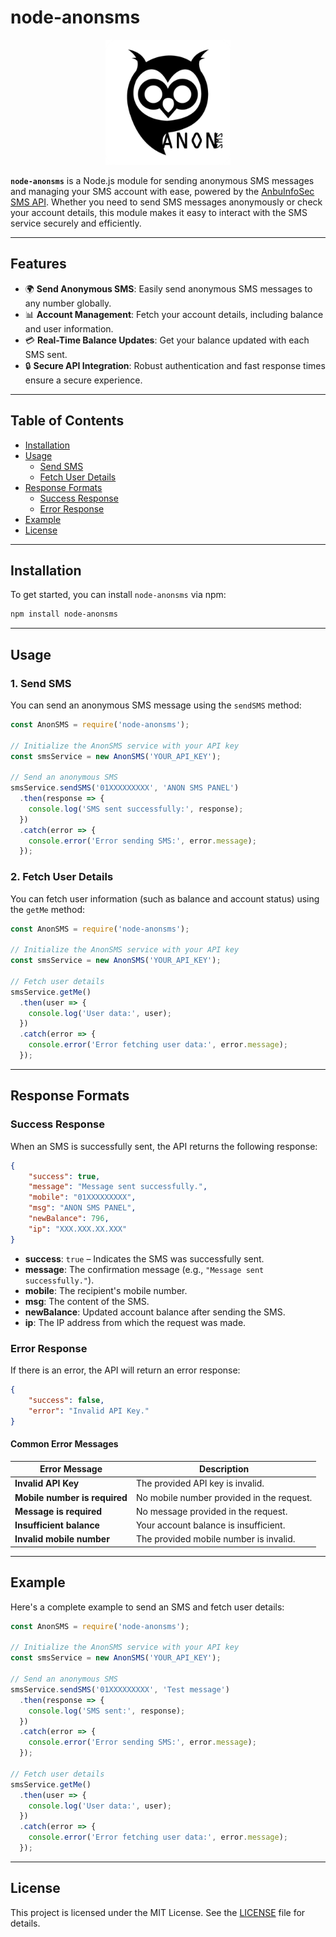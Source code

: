 # node-anonsms

<p align="center">
    <img width="200" src="https://github.com/anbuinfosec/node-anonsms/raw/main/assets/logo.png" alt="Logo">
</p>


**`node-anonsms`** is a Node.js module for sending anonymous SMS messages and managing your SMS account with ease, powered by the [AnbuInfoSec SMS API](https://sms.anbuinfosec.xyz/). Whether you need to send SMS messages anonymously or check your account details, this module makes it easy to interact with the SMS service securely and efficiently.

---

## Features

- 🌍 **Send Anonymous SMS**: Easily send anonymous SMS messages to any number globally.
- 📊 **Account Management**: Fetch your account details, including balance and user information.
- 💳 **Real-Time Balance Updates**: Get your balance updated with each SMS sent.
- 🔒 **Secure API Integration**: Robust authentication and fast response times ensure a secure experience.

---

## Table of Contents

- [Installation](#installation)
- [Usage](#usage)
  - [Send SMS](#send-sms)
  - [Fetch User Details](#fetch-user-details)
- [Response Formats](#response-formats)
  - [Success Response](#success-response)
  - [Error Response](#error-response)
- [Example](#example)
- [License](#license)

---

## Installation

To get started, you can install `node-anonsms` via npm:

```bash
npm install node-anonsms
```

---

## Usage

### 1. **Send SMS**

You can send an anonymous SMS message using the `sendSMS` method:

```javascript
const AnonSMS = require('node-anonsms');

// Initialize the AnonSMS service with your API key
const smsService = new AnonSMS('YOUR_API_KEY');

// Send an anonymous SMS
smsService.sendSMS('01XXXXXXXXX', 'ANON SMS PANEL')
  .then(response => {
    console.log('SMS sent successfully:', response);
  })
  .catch(error => {
    console.error('Error sending SMS:', error.message);
  });
```

### 2. **Fetch User Details**

You can fetch user information (such as balance and account status) using the `getMe` method:

```javascript
const AnonSMS = require('node-anonsms');

// Initialize the AnonSMS service with your API key
const smsService = new AnonSMS('YOUR_API_KEY');

// Fetch user details
smsService.getMe()
  .then(user => {
    console.log('User data:', user);
  })
  .catch(error => {
    console.error('Error fetching user data:', error.message);
  });
```

---

## Response Formats

### Success Response

When an SMS is successfully sent, the API returns the following response:

```json
{
    "success": true,
    "message": "Message sent successfully.",
    "mobile": "01XXXXXXXXX",
    "msg": "ANON SMS PANEL",
    "newBalance": 796,
    "ip": "XXX.XXX.XX.XXX"
}
```

- **success**: `true` – Indicates the SMS was successfully sent.
- **message**: The confirmation message (e.g., `"Message sent successfully."`).
- **mobile**: The recipient's mobile number.
- **msg**: The content of the SMS.
- **newBalance**: Updated account balance after sending the SMS.
- **ip**: The IP address from which the request was made.

### Error Response

If there is an error, the API will return an error response:

```json
{
    "success": false,
    "error": "Invalid API Key."
}
```

#### Common Error Messages

| **Error Message**            | **Description**                                                  |
|------------------------------|------------------------------------------------------------------|
| **Invalid API Key**           | The provided API key is invalid.                                |
| **Mobile number is required** | No mobile number provided in the request.                       |
| **Message is required**       | No message provided in the request.                             |
| **Insufficient balance**      | Your account balance is insufficient.                           |
| **Invalid mobile number**     | The provided mobile number is invalid.                          |

---

## Example

Here's a complete example to send an SMS and fetch user details:

```javascript
const AnonSMS = require('node-anonsms');

// Initialize the AnonSMS service with your API key
const smsService = new AnonSMS('YOUR_API_KEY');

// Send an anonymous SMS
smsService.sendSMS('01XXXXXXXXX', 'Test message')
  .then(response => {
    console.log('SMS sent:', response);
  })
  .catch(error => {
    console.error('Error sending SMS:', error.message);
  });

// Fetch user details
smsService.getMe()
  .then(user => {
    console.log('User data:', user);
  })
  .catch(error => {
    console.error('Error fetching user data:', error.message);
  });
```

---

## License

This project is licensed under the MIT License. See the [LICENSE](LICENSE) file for details.